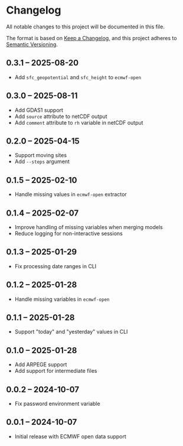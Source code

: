 # Changelog

All notable changes to this project will be documented in this file.

The format is based on [Keep a Changelog](https://keepachangelog.com/en/1.0.0/),
and this project adheres to [Semantic Versioning](https://semver.org/spec/v2.0.0.html).

## 0.3.1 – 2025-08-20

- Add `sfc_geopotential` and `sfc_height` to `ecmwf-open`

## 0.3.0 – 2025-08-11

- Add GDAS1 support
- Add `source` attribute to netCDF output
- Add `comment` attribute to `rh` variable in netCDF output

## 0.2.0 – 2025-04-15

- Support moving sites
- Add `--steps` argument

## 0.1.5 – 2025-02-10

- Handle missing values in `ecmwf-open` extractor

## 0.1.4 – 2025-02-07

- Improve handling of missing variables when merging models
- Reduce logging for non-interactive sessions

## 0.1.3 – 2025-01-29

- Fix processing date ranges in CLI

## 0.1.2 – 2025-01-28

- Handle missing variables in `ecmwf-open`

## 0.1.1 – 2025-01-28

- Support "today" and "yesterday" values in CLI

## 0.1.0 – 2025-01-28

- Add ARPEGE support
- Add support for intermediate files

## 0.0.2 – 2024-10-07

- Fix password environment variable

## 0.0.1 – 2024-10-07

- Initial release with ECMWF open data support
